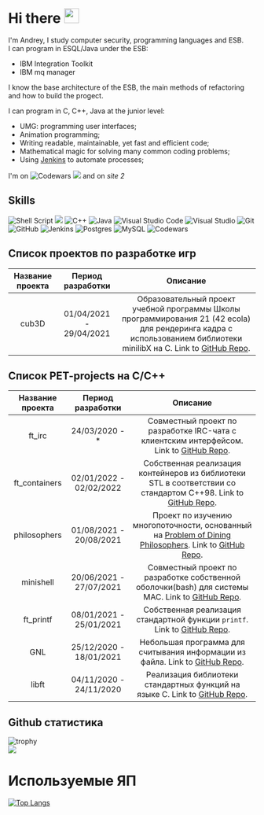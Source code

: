 # Hi there <img src="https://raw.githubusercontent.com/MartinHeinz/MartinHeinz/master/wave.gif" width="30px">
I'm Andrey, I study computer security, programming languages and ESB.    
I can program in ESQL/Java under the ESB:    
* IBM Integration Toolkit
* IBM mq manager

I know the base architecture of the ESB, the main methods of refactoring and how to build the progect.

I can program in C, C++, Java at the junior level:

* UMG: programming user interfaces;  
* Animation programming;  
* Writing readable, maintainable, yet fast and efficient code;  
* Mathematical magic for solving many common coding problems;   
* Using [Jenkins](https://www.jenkins.io) to automate processes;  
<!-- * Creating automation tests;  -->
I'm on ![Codewars](https://www.codewars.com/users/gvenonat/badges/small) <img src="https://www.codewars.com/users/gvenonat/badges/small"/> and on *site 2*
## Skills
![Shell Script](https://img.shields.io/badge/shell_script-%23121011.svg?style=for-the-badge&logo=gnu-bash&logoColor=white) <img src="https://img.shields.io/badge/c-%2300599C.svg?style=for-the-badge&logo=c&logoColor=white"/> <img alt="C++" src="https://img.shields.io/badge/c++-%2300599C.svg?style=for-the-badge&logo=c%2B%2B&logoColor=white"/> ![Java](https://img.shields.io/badge/java-%23ED8B00.svg?style=for-the-badge&logo=java&logoColor=white) <img alt="Visual Studio Code" src="https://img.shields.io/badge/VisualStudioCode-0078d7.svg?style=for-the-badge&logo=visual-studio-code&logoColor=white"/> <img alt="Visual Studio" src="https://img.shields.io/badge/VisualStudio-5C2D91.svg?style=for-the-badge&logo=visual-studio&logoColor=white"/> <img alt="Git" src="https://img.shields.io/badge/git-%23F05033.svg?style=for-the-badge&logo=git&logoColor=white"/> ![GitHub](https://img.shields.io/badge/github-%23121011.svg?style=for-the-badge&logo=github&logoColor=white) <img alt="Jenkins" src="https://img.shields.io/badge/jenkins-%232C5263.svg?style=for-the-badge&logo=jenkins&logoColor=white"/> ![Postgres](https://img.shields.io/badge/postgres-%23316192.svg?style=for-the-badge&logo=postgresql&logoColor=white) ![MySQL](https://img.shields.io/badge/mysql-%2300f.svg?style=for-the-badge&logo=mysql&logoColor=white) ![Codewars](https://img.shields.io/badge/Codewars-B1361E?style=for-the-badge&logo=codewars&logoColor=grey) 
## Список проектов по разработке игр
| Название проекта | Период разработки |  Описание |
|:------------:|:------------------:|:-----------:|
| cub3D | 01/04/2021 - 29/04/2021 | Образовательный проект учебной программы Школы программирования 21 (42 ecola) для рендеринга кадра с использованием библиотеки minilibX на C. Link to [GitHub Repo](https://github.com/luchikAR/cub3d). |

## Список PET-projects на С/C++
| Название проекта | Период разработки | Описание |
|:------------:|:------------------:|:-----------:|
| ft_irc | 24/03/2020 - * | Совместный проект по разработке IRC-чата с клиентским интерфейсом. Link to [GitHub Repo](https://github.com/luchikAR/ft_irc). |
| ft_containers | 02/01/2022 - 02/02/2022 | Собственная реализация контейнеров из библиотеки STL в соответствии со стандартом C++98. Link to [GitHub Repo](https://github.com/luchikAR/ft_containers). |
| philosophers | 01/08/2021 - 20/08/2021 | Проект по изучению многопоточности, основанный на [Problem of Dining Philosophers](https://en.wikipedia.org/wiki/Dining_philosophers_problem). Link to [GitHub Repo](https://github.com/luchikAR/Philosophers). |
| minishell | 20/06/2021 - 27/07/2021 | Совместный проект по разработке собственной оболочки(bash) для системы MAC. Link to [GitHub Repo](https://github.com/luchikAR/mini-Shell). |
| ft_printf | 08/01/2021 - 25/01/2021 | Собственная реализация стандартной функции `printf`. Link to [GitHub Repo](https://github.com/luchikAR/ft_printf). |
| GNL | 25/12/2020 - 18/01/2021 | Небольшая программа для считывания информации из файла. Link to [GitHub Repo](https://github.com/luchikAR/GNL). |
| libft | 04/11/2020 - 24/11/2020 | Реализация библиотеки стандартных функций на языке C. Link to [GitHub Repo](https://github.com/luchikAR/libft). |

<!--
## Сертификаты
* [Unreal Engine C++ Developer: Learn C++ and Make Video Games](https://www.udemy.com/certificate/UC-20cb3b99-391c-4aaf-be7a-3da38396187a/)  
* [Unreal Engine — полное руководство по разработке на С++](https://www.udemy.com/certificate/UC-8069876f-be89-4c90-bd60-2f252de0d248/)  
* [Unreal Engine Blueprint Game Developer](https://www.udemy.com/certificate/UC-c52ab5f1-e36a-4325-96ef-77bbe6386be1/)  
* [Unreal C++ Multiplayer Master: Intermediate Game Development](https://www.udemy.com/certificate/UC-af6c1691-b143-4a2c-a23e-77106198e55b/)

## Мой Codewars
<img src="https://www.codewars.com/users/gvenonat/badges/small">
 -->
## Github статистика
![trophy](https://github-profile-trophy.vercel.app/?username=luchikAR&theme=onedark)  
![](https://komarev.com/ghpvc/?username=luchikAR&color=grey)
# Используемые ЯП
[![Top Langs](https://github-readme-stats.vercel.app/api/top-langs/?username=luchikAR&layout=compact)](https://github.com/luchikAR/github-readme-stats)

<!--
**luchikAR/luchikAR** is a ✨ _special_ ✨ repository because its `README.md` (this file) appears on your GitHub profile.

Here are some ideas to get you started:

- 🔭 I’m currently working on ...
- 🌱 I’m currently learning ...
- 👯 I’m looking to collaborate on ...
- 🤔 I’m looking for help with ...
- 💬 Ask me about ...
- 📫 How to reach me: ...
- 😄 Pronouns: ...
- ⚡ Fun fact: ...
-->

